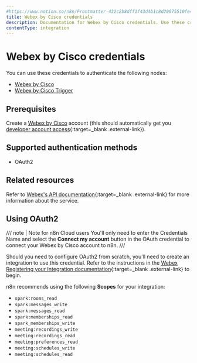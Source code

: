 ```yaml
---
#https://www.notion.so/n8n/Frontmatter-432c2b8dff1f43d4b1c8d20075510fe4
title: Webex by Cisco credentials
description: Documentation for Webex by Cisco credentials. Use these credentials to authenticate Webex by Cisco in n8n, a workflow automation platform.
contentType: integration
---
```


# Webex by Cisco credentials

You can use these credentials to authenticate the following nodes:

- [Webex by Cisco](/integrations/builtin/app-nodes/n8n-nodes-base.ciscowebex/)
- [Webex by Cisco Trigger](/integrations/builtin/trigger-nodes/n8n-nodes-base.ciscowebextrigger/)

## Prerequisites

Create a [Webex by Cisco](https://www.webex.com/) account (this should automatically get you [developer account access](https://developer.webex.com){:target=_blank .external-link}).

## Supported authentication methods

- OAuth2

## Related resources

Refer to [Webex's API documentation](https://developer.webex.com/docs/getting-started){:target=_blank .external-link} for more information about the service.

## Using OAuth2

/// note | Note for n8n Cloud users
You'll only need to enter the Credentials Name and select the **Connect my account** button in the OAuth credential to connect your Webex by Cisco account to n8n.
///

Should you need to configure OAuth2 from scratch, you'll need to create an integration to use this credential. Refer to the instructions in the [Webex Registering your Integration documentation](https://developer.webex.com/docs/integrations#registering-your-integration){:target=_blank .external-link} to begin.

n8n recommends using the following **Scopes** for your integration:

* `spark:rooms_read`
* `spark:messages_write`
* `spark:messages_read`
* `spark:memberships_read`
* `spark_memberships_write`
* `meeting:recordings_write`
* `meeting:recordings_read`
* `meeting:preferences_read`
* `meeting:schedules_write`
* `meeting:schedules_read`
